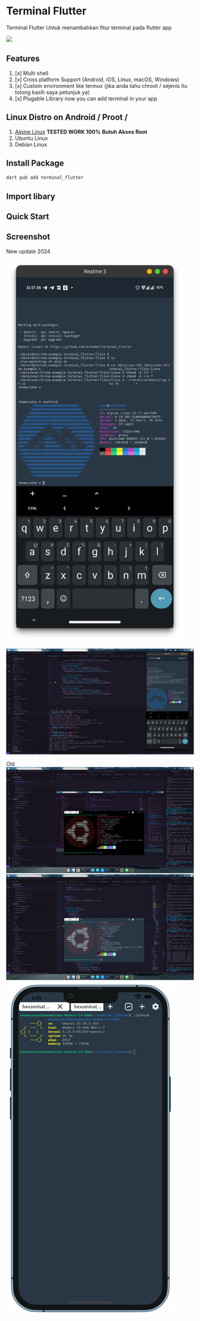 # Terminal Flutter

Terminal Flutter Untuk menambahkan fitur terminal pada flutter app 

![](https://raw.githubusercontent.com/azkadev/terminal_flutter/mainscreenshots/terminal.png)

## Features
1. [x] Multi shell
2. [x] Cross platform Support (Android, iOS, Linux, macOS, Windows)
3. [x] Custom environment like termux (jika anda tahu chroot / sejenis itu tolong kasih saya petunjuk ya)
4. [x] Plugable Library now you can add terminal in your app

## Linux Distro on Android / Proot / 

1. [Alpine Linux](https://github.com/feelfreelinux/android-linux-bootstrap) **TESTED WORK 100%** **Butuh Akses Root**
2. Ubuntu Linux
3. Debian Linux

## Install Package

```bash
dart pub add terminal_flutter
```

## Import libary

## Quick Start

## Screenshot
New update 2024

![](screenshots/new_1.png)

![](screenshots/new_2.png)

Old
![](screenshots/desktop.png)
![](screenshots/desktop_2.png)
![](screenshots/mobile.png)
